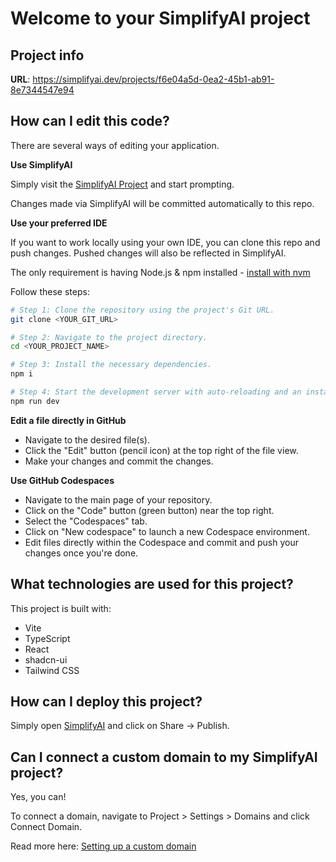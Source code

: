 # Welcome to your SimplifyAI project

## Project info

**URL**: https://simplifyai.dev/projects/f6e04a5d-0ea2-45b1-ab91-8e7344547e94

## How can I edit this code?

There are several ways of editing your application.

**Use SimplifyAI**

Simply visit the [SimplifyAI Project](https://simplifyai.dev/projects/f6e04a5d-0ea2-45b1-ab91-8e7344547e94) and start prompting.

Changes made via SimplifyAI will be committed automatically to this repo.

**Use your preferred IDE**

If you want to work locally using your own IDE, you can clone this repo and push changes. Pushed changes will also be reflected in SimplifyAI.

The only requirement is having Node.js & npm installed - [install with nvm](https://github.com/nvm-sh/nvm#installing-and-updating)

Follow these steps:

```sh
# Step 1: Clone the repository using the project's Git URL.
git clone <YOUR_GIT_URL>

# Step 2: Navigate to the project directory.
cd <YOUR_PROJECT_NAME>

# Step 3: Install the necessary dependencies.
npm i

# Step 4: Start the development server with auto-reloading and an instant preview.
npm run dev
```

**Edit a file directly in GitHub**

- Navigate to the desired file(s).
- Click the "Edit" button (pencil icon) at the top right of the file view.
- Make your changes and commit the changes.

**Use GitHub Codespaces**

- Navigate to the main page of your repository.
- Click on the "Code" button (green button) near the top right.
- Select the "Codespaces" tab.
- Click on "New codespace" to launch a new Codespace environment.
- Edit files directly within the Codespace and commit and push your changes once you're done.

## What technologies are used for this project?

This project is built with:

- Vite
- TypeScript
- React
- shadcn-ui
- Tailwind CSS

## How can I deploy this project?

Simply open [SimplifyAI](https://simplifyai.dev/projects/f6e04a5d-0ea2-45b1-ab91-8e7344547e94) and click on Share -> Publish.

## Can I connect a custom domain to my SimplifyAI project?

Yes, you can!

To connect a domain, navigate to Project > Settings > Domains and click Connect Domain.

Read more here: [Setting up a custom domain](https://docs.lovable.dev/tips-tricks/custom-domain#step-by-step-guide)
